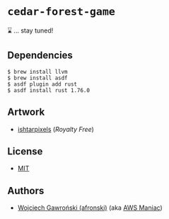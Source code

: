 # `cedar-forest-game`

:hourglass: ... stay tuned!

## Dependencies

```shell
$ brew install llvm
$ brew install asdf
$ asdf plugin add rust
$ asdf install rust 1.76.0
```

## Artwork

- [ishtarpixels](https://ishtarpixels.itch.io/top-down-asset-pack-10) (*Royalty Free*)

## License

- [MIT](LICENSE)

## Authors

- [Wojciech Gawroński (afronski)](https://github.com/afronski) (aka [AWS Maniac](https://awsmaniac.com))
